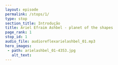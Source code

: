 ```yaml
---
layout: episode
permalink: /stops/1/
type: stop
section_title: Introdução
title: Ariel Efraim Ashbel - planet of the shapes
page_rank: 1
stop_id: 1
audio_file: audioreflexarielashbel_01.mp3
hero_images:
 - path: arielashbel_01-4353.jpg
   alt_text: 
---
```

